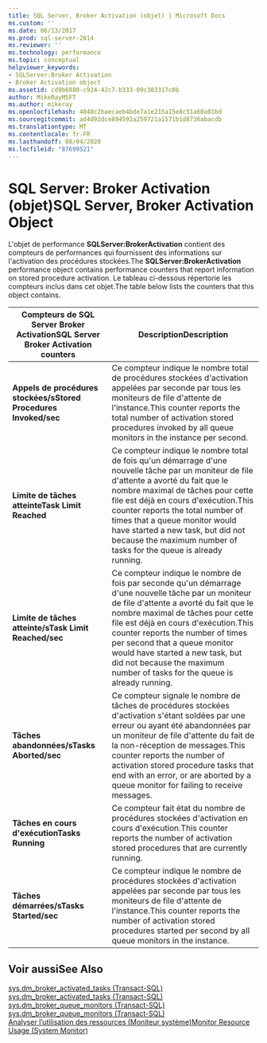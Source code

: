 ```yaml
---
title: SQL Server, Broker Activation (objet) | Microsoft Docs
ms.custom: ''
ms.date: 06/13/2017
ms.prod: sql-server-2014
ms.reviewer: ''
ms.technology: performance
ms.topic: conceptual
helpviewer_keywords:
- SQLServer:Broker Activation
- Broker Activation object
ms.assetid: cd9b6880-c924-42c7-b333-09c303317c0b
author: MikeRayMSFT
ms.author: mikeray
ms.openlocfilehash: 4048c2baecaeb4bde7a1e215a15e8c51a60a01bd
ms.sourcegitcommit: ad4d92dce894592a259721a1571b1d8736abacdb
ms.translationtype: MT
ms.contentlocale: fr-FR
ms.lasthandoff: 08/04/2020
ms.locfileid: "87699521"
---
```

# <a name="sql-server-broker-activation-object"></a><span data-ttu-id="c4f74-102">SQL Server: Broker Activation (objet)</span><span class="sxs-lookup"><span data-stu-id="c4f74-102">SQL Server, Broker Activation Object</span></span>
  <span data-ttu-id="c4f74-103">L'objet de performance **SQLServer:BrokerActivation** contient des compteurs de performances qui fournissent des informations sur l'activation des procédures stockées.</span><span class="sxs-lookup"><span data-stu-id="c4f74-103">The **SQLServer:BrokerActivation** performance object contains performance counters that report information on stored procedure activation.</span></span> <span data-ttu-id="c4f74-104">Le tableau ci-dessous répertorie les compteurs inclus dans cet objet.</span><span class="sxs-lookup"><span data-stu-id="c4f74-104">The table below lists the counters that this object contains.</span></span>  
  
|<span data-ttu-id="c4f74-105">Compteurs de SQL Server Broker Activation</span><span class="sxs-lookup"><span data-stu-id="c4f74-105">SQL Server Broker Activation counters</span></span>|<span data-ttu-id="c4f74-106">Description</span><span class="sxs-lookup"><span data-stu-id="c4f74-106">Description</span></span>|  
|-------------------------------------------|-----------------|  
|<span data-ttu-id="c4f74-107">**Appels de procédures stockées/s**</span><span class="sxs-lookup"><span data-stu-id="c4f74-107">**Stored Procedures Invoked/sec**</span></span>|<span data-ttu-id="c4f74-108">Ce compteur indique le nombre total de procédures stockées d'activation appelées par seconde par tous les moniteurs de file d'attente de l'instance.</span><span class="sxs-lookup"><span data-stu-id="c4f74-108">This counter reports the total number of activation stored procedures invoked by all queue monitors in the instance per second.</span></span>|  
|<span data-ttu-id="c4f74-109">**Limite de tâches atteinte**</span><span class="sxs-lookup"><span data-stu-id="c4f74-109">**Task Limit Reached**</span></span>|<span data-ttu-id="c4f74-110">Ce compteur indique le nombre total de fois qu'un démarrage d'une nouvelle tâche par un moniteur de file d'attente a avorté du fait que le nombre maximal de tâches pour cette file est déjà en cours d'exécution.</span><span class="sxs-lookup"><span data-stu-id="c4f74-110">This counter reports the total number of times that a queue monitor would have started a new task, but did not because the maximum number of tasks for the queue is already running.</span></span>|  
|<span data-ttu-id="c4f74-111">**Limite de tâches atteinte/s**</span><span class="sxs-lookup"><span data-stu-id="c4f74-111">**Task Limit Reached/sec**</span></span>|<span data-ttu-id="c4f74-112">Ce compteur indique le nombre de fois par seconde qu'un démarrage d'une nouvelle tâche par un moniteur de file d'attente a avorté du fait que le nombre maximal de tâches pour cette file est déjà en cours d'exécution.</span><span class="sxs-lookup"><span data-stu-id="c4f74-112">This counter reports the number of times per second that a queue monitor would have started a new task, but did not because the maximum number of tasks for the queue is already running.</span></span>|  
|<span data-ttu-id="c4f74-113">**Tâches abandonnées/s**</span><span class="sxs-lookup"><span data-stu-id="c4f74-113">**Tasks Aborted/sec**</span></span>|<span data-ttu-id="c4f74-114">Ce compteur signale le nombre de tâches de procédures stockées d'activation s'étant soldées par une erreur ou ayant été abandonnées par un moniteur de file d'attente du fait de la non-réception de messages.</span><span class="sxs-lookup"><span data-stu-id="c4f74-114">This counter reports the number of activation stored procedure tasks that end with an error, or are aborted by a queue monitor for failing to receive messages.</span></span>|  
|<span data-ttu-id="c4f74-115">**Tâches en cours d'exécution**</span><span class="sxs-lookup"><span data-stu-id="c4f74-115">**Tasks Running**</span></span>|<span data-ttu-id="c4f74-116">Ce compteur fait état du nombre de procédures stockées d'activation en cours d'exécution.</span><span class="sxs-lookup"><span data-stu-id="c4f74-116">This counter reports the number of activation stored procedures that are currently running.</span></span>|  
|<span data-ttu-id="c4f74-117">**Tâches démarrées/s**</span><span class="sxs-lookup"><span data-stu-id="c4f74-117">**Tasks Started/sec**</span></span>|<span data-ttu-id="c4f74-118">Ce compteur indique le nombre de procédures stockées d'activation appelées par seconde par tous les moniteurs de file d'attente de l'instance.</span><span class="sxs-lookup"><span data-stu-id="c4f74-118">This counter reports the number of activation stored procedures started per second by all queue monitors in the instance.</span></span>|  
  
## <a name="see-also"></a><span data-ttu-id="c4f74-119">Voir aussi</span><span class="sxs-lookup"><span data-stu-id="c4f74-119">See Also</span></span>  
 <span data-ttu-id="c4f74-120">[sys.dm_broker_activated_tasks &#40;Transact-SQL&#41;](/sql/relational-databases/system-dynamic-management-views/sys-dm-broker-activated-tasks-transact-sql) </span><span class="sxs-lookup"><span data-stu-id="c4f74-120">[sys.dm_broker_activated_tasks &#40;Transact-SQL&#41;](/sql/relational-databases/system-dynamic-management-views/sys-dm-broker-activated-tasks-transact-sql) </span></span>  
 <span data-ttu-id="c4f74-121">[sys.dm_broker_queue_monitors &#40;Transact-SQL&#41;](/sql/relational-databases/system-dynamic-management-views/sys-dm-broker-queue-monitors-transact-sql) </span><span class="sxs-lookup"><span data-stu-id="c4f74-121">[sys.dm_broker_queue_monitors &#40;Transact-SQL&#41;](/sql/relational-databases/system-dynamic-management-views/sys-dm-broker-queue-monitors-transact-sql) </span></span>  
 [<span data-ttu-id="c4f74-122">Analyser l’utilisation des ressources &#40;Moniteur système&#41;</span><span class="sxs-lookup"><span data-stu-id="c4f74-122">Monitor Resource Usage &#40;System Monitor&#41;</span></span>](monitor-resource-usage-system-monitor.md)  
  
  
